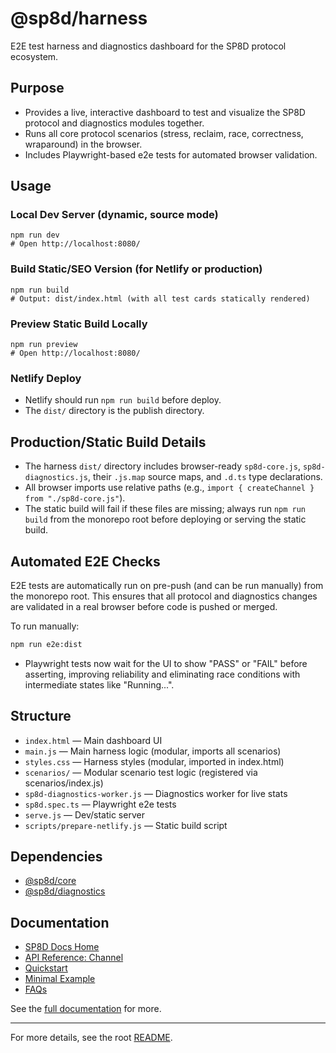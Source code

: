 # @sp8d/harness

E2E test harness and diagnostics dashboard for the SP8D protocol ecosystem.

## Purpose

- Provides a live, interactive dashboard to test and visualize the SP8D protocol and diagnostics modules together.
- Runs all core protocol scenarios (stress, reclaim, race, correctness, wraparound) in the browser.
- Includes Playwright-based e2e tests for automated browser validation.

## Usage

### Local Dev Server (dynamic, source mode)

```
npm run dev
# Open http://localhost:8080/
```

### Build Static/SEO Version (for Netlify or production)

```
npm run build
# Output: dist/index.html (with all test cards statically rendered)
```

### Preview Static Build Locally

```
npm run preview
# Open http://localhost:8080/
```

### Netlify Deploy

- Netlify should run `npm run build` before deploy.
- The `dist/` directory is the publish directory.

## Production/Static Build Details

- The harness `dist/` directory includes browser-ready `sp8d-core.js`, `sp8d-diagnostics.js`, their `.js.map` source maps, and `.d.ts` type declarations.
- All browser imports use relative paths (e.g., `import { createChannel } from "./sp8d-core.js"`).
- The static build will fail if these files are missing; always run `npm run build` from the monorepo root before deploying or serving the static build.

## Automated E2E Checks

E2E tests are automatically run on pre-push (and can be run manually) from the monorepo root. This ensures that all protocol and diagnostics changes are validated in a real browser before code is pushed or merged.

To run manually:

```sh
npm run e2e:dist
```

- Playwright tests now wait for the UI to show "PASS" or "FAIL" before asserting, improving reliability and eliminating race conditions with intermediate states like "Running...".

## Structure

- `index.html` — Main dashboard UI
- `main.js` — Main harness logic (modular, imports all scenarios)
- `styles.css` — Harness styles (modular, imported in index.html)
- `scenarios/` — Modular scenario test logic (registered via scenarios/index.js)
- `sp8d-diagnostics-worker.js` — Diagnostics worker for live stats
- `sp8d.spec.ts` — Playwright e2e tests
- `serve.js` — Dev/static server
- `scripts/prepare-netlify.js` — Static build script

## Dependencies

- [@sp8d/core](../core)
- [@sp8d/diagnostics](../diagnostics)

## Documentation

- [SP8D Docs Home](https://sp8d.github.io/)
- [API Reference: Channel](https://sp8d.github.io/api-reference/channel-api)
- [Quickstart](https://sp8d.github.io/quickstart/installation)
- [Minimal Example](https://sp8d.github.io/quickstart/minimal-example)
- [FAQs](https://sp8d.github.io/guides-and-howtos/faqs)

See the [full documentation](https://sp8d.github.io/) for more.

---

For more details, see the root [README](../../README.md).

